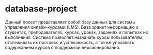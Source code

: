 # database-project
Данный проект представляет собой базу данных для системы управления онлайн-курсами (LMS). База хранит информацию о студентах, преподавателях, курсах, уроках, заданиях и попытках их выполнения. Система позволяет назначать курсы пользователям, отслеживать их прогресс и успеваемость, а также управлять содержанием курсов с поддержкой версионирования.
